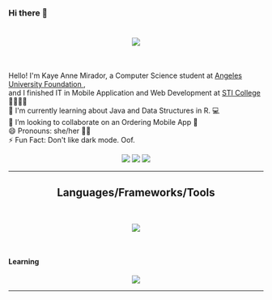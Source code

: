 
### Hi there 👋
<h1 align="center">
  <a href="https://git.io/typing-svg">
    <img src="https://readme-typing-svg.herokuapp.com/?lines=<Hello!+Welcome+<3/>;&center=true&size=30"> 
  </a>
</h1>
<br>
<p>
  Hello! I'm Kaye Anne Mirador, a Computer Science student at <a href="https://www.auf.edu.ph"> Angeles University Foundation </a>, 
  <br> and I finished IT in Mobile Application and Web Development at <a href="https://www.facebook.com/angeles.sti.edu"> STI College </a> 📕👩🏻‍💻
  <br>
  🌱 I'm currently learning about Java and Data Structures in R. 💻
  <br> 
  👯 I’m looking to collaborate on an Ordering Mobile App 📱
  <br>
  😄 Pronouns: she/her 👩🏻
  <br> 
  ⚡ Fun Fact: Don't like dark mode. Oof.
  <br> 
<div align="center"> 
  <a href="https://www.facebook.com/keigvn/" target="_blank">
    <img src="https://img.shields.io/badge/Facebook-1877F2?style=for-the-badge&logo=facebook&logoColor=white" target="_blank"></a>
 <a href="https://www.instagram.com/keigvn/" target="_blank">
   <img src="https://img.shields.io/badge/Instagram-E4405F?style=for-the-badge&logo=instagram&logoColor=white" target="_blank"></a> 
  <a href = "mailto:kayeannemirador@gmail.com">
    <img src="https://img.shields.io/badge/-Gmail-%23333?style=for-the-badge&logo=gmail&logoColor=white" target="_blank"></a>
</div>

<hr>
<h2 align="center">Languages/Frameworks/Tools</h2>
<br>
<p align="center">
  <a href="https://skillicons.dev">
    <img src="https://skillicons.dev/icons?i=github,php,html,css,js,java,bootstrap,androidstudio,visualstudio,eclipse" /><br>
  </a>
</p>
<br>
<h4>Learning</h4>
<p align="center">
  <a href="https://skillicons.dev">
    <img src="https://skillicons.dev/icons?i=py,cpp,ruby,r,firebase" />
  </a>
</p>
<hr>
